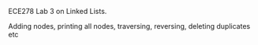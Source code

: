 ECE278 Lab 3 on Linked Lists.

Adding nodes, printing all nodes, traversing, reversing, deleting duplicates etc 
